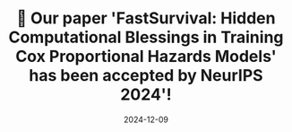 ---
title: "🎉 Our paper 'FastSurvival: Hidden Computational Blessings in Training Cox Proportional Hazards Models' has been accepted by NeurIPS 2024'! "
summary: See you in Vancouver!
date: 2024-12-09

authors:
  - admin

tags:
  - NeurIPS
---